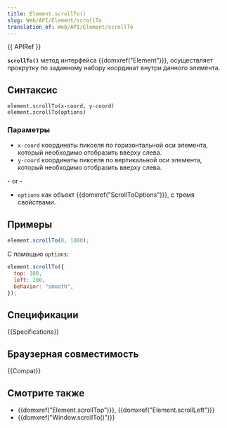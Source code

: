```yaml
---
title: Element.scrollTo()
slug: Web/API/Element/scrollTo
translation_of: Web/API/Element/scrollTo
---
```


{{ APIRef }}

**`scrollTo()`** метод интерфейса {{domxref("Element")}}, осуществляет прокрутку по заданному набору координат внутри данного элемента.

## Синтаксис

```
element.scrollTo(x-coord, y-coord)
element.scrollTo(options)
```

### Параметры

- `x-coord` координаты пикселя по горизонтальной оси элемента, который необходимо отобразить вверху слева.
- `y-coord` координаты пикселя по вертикальной оси элемента, который необходимо отобразить вверху слева.

\- or -

- `options` как объект {{domxref("ScrollToOptions")}}, с тремя свойствами.

## Примеры

```js
element.scrollTo(0, 1000);
```

С помощью `options`:

```js
element.scrollTo({
  top: 100,
  left: 100,
  behavior: "smooth",
});
```

## Спецификации

{{Specifications}}

## Браузерная совместимость

{{Compat}}

## Смотрите также

- {{domxref("Element.scrollTop")}}, {{domxref("Element.scrollLeft")}}
- {{domxref("Window.scrollTo()")}}
